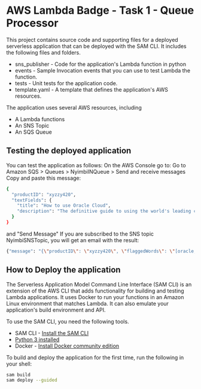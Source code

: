 # AWS Lambda Badge - Task 1 - Queue Processor

This project contains source code and supporting files for a deployed serverless application that can be deployed with the SAM CLI. 
It includes the following files and folders.

- sns_publisher - Code for the application's Lambda function in python
- events - Sample Invocation events that you can use to test Lambda the function.
- tests - Unit tests for the application code. 
- template.yaml - A template that defines the application's AWS resources.

The application uses several AWS resources, including 
- A Lambda functions
- An SNS Topic
- An SQS Queue
 
## Testing the deployed application
You can test the application as follows:
On the AWS Console go to:
Go to Amazon SQS > Queues > NyimbiINQueue > Send and receive messages
Copy and paste this message:
```bash
{
  "productID": "xyzzy420",
  "textFields": {
    "title": "How to use Oracle Cloud",
    "description": "The definitive guide to using the world's leading cloud platform that isn't AWS, Azure, GCP, or several others."
  }
}
```
and "Send Message"
If you are subscribed to the SNS topic NyimbiSNSTopic, you will get an email with the result:
```bash
{"message": "{\"productID\": \"xyzzy420\", \"flaggedWords\": \"[oracle,aws]\"}"}
```

## How to Deploy the application

The Serverless Application Model Command Line Interface (SAM CLI) is an extension of the AWS CLI that adds functionality for building and testing Lambda applications. It uses Docker to run your functions in an Amazon Linux environment that matches Lambda. It can also emulate your application's build environment and API.

To use the SAM CLI, you need the following tools.

* SAM CLI - [Install the SAM CLI](https://docs.aws.amazon.com/serverless-application-model/latest/developerguide/serverless-sam-cli-install.html)
* [Python 3 installed](https://www.python.org/downloads/)
* Docker - [Install Docker community edition](https://hub.docker.com/search/?type=edition&offering=community)

To build and deploy the application for the first time, run the following in your shell:

```bash
sam build
sam deploy --guided
```

